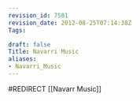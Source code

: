 ```yaml
---
revision_id: 7581
revision_date: 2012-08-25T07:14:38Z
Tags:

draft: false
Title: Navarri Music
aliases:
- Navarri_Music
---
```

#REDIRECT [[Navarr Music]]